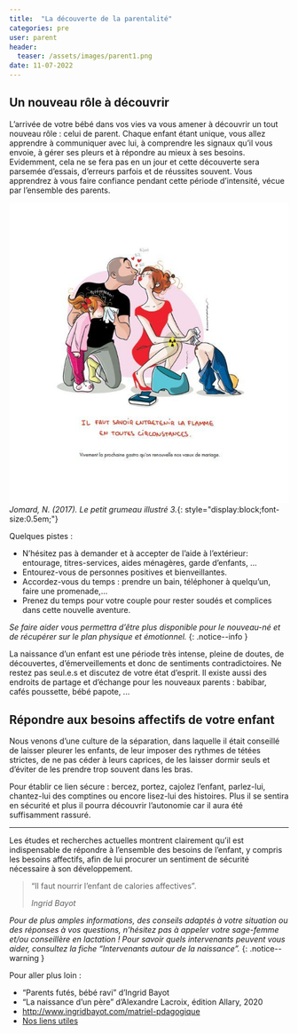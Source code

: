 ```yaml
---
title:  "La découverte de la parentalité"
categories: pre
user: parent
header:
  teaser: /assets/images/parent1.png
date: 11-07-2022
---
```



## Un nouveau rôle à découvrir

L’arrivée de votre bébé dans vos vies va vous amener à découvrir un tout nouveau rôle : celui de parent. Chaque enfant étant unique, vous allez apprendre à communiquer avec lui, à comprendre les signaux qu’il vous envoie, à gérer ses pleurs et à répondre au mieux à ses besoins. Evidemment, cela ne se fera pas en un jour et cette découverte sera parsemée d’essais, d’erreurs parfois et de réussites souvent. Vous apprendrez à vous faire confiance pendant cette période d’intensité, vécue par l’ensemble des parents.
	
![image](/assets/images/parent1.png)
*Jomard, N. (2017). Le petit grumeau illustré 3.*{: style="display:block;font-size:0.5em;"}


Quelques pistes :
- N’hésitez pas à demander et à accepter de l’aide à l’extérieur: entourage, titres-services, aides ménagères, garde d’enfants, … 
- Entourez-vous de personnes positives et bienveillantes. 
- Accordez-vous du temps : prendre un bain, téléphoner à quelqu’un, faire une promenade,... 
- Prenez du temps pour votre couple pour rester soudés et complices dans cette nouvelle aventure. 
	


*Se faire aider vous permettra d’être plus disponible pour le nouveau-né et de récupérer sur le plan physique et émotionnel.*
{: .notice--info }



La naissance d’un enfant est une période très intense, pleine de doutes, de découvertes,
d’émerveillements et donc de sentiments contradictoires. Ne restez pas seul.e.s et discutez de
votre état d’esprit. Il existe aussi des endroits de partage et d’échange pour les nouveaux
parents : babibar, cafés poussette, bébé papote, ...

## Répondre aux besoins affectifs de votre enfant

Nous venons d’une culture de la séparation, dans laquelle il était conseillé de laisser pleurer les
enfants, de leur imposer des rythmes de tétées strictes, de ne pas céder à leurs caprices, de les
laisser dormir seuls et d’éviter de les prendre trop souvent dans les bras.

Pour établir ce lien sécure : bercez, portez, cajolez l’enfant, parlez-lui, chantez-lui des
comptines ou encore lisez-lui des histoires. Plus il se sentira en sécurité et plus il pourra
découvrir l’autonomie car il aura été suffisamment rassuré.

___
Les études et recherches actuelles montrent clairement qu’il est indispensable de répondre à
l’ensemble des besoins de l’enfant, y compris les besoins affectifs, afin de lui procurer un
sentiment de sécurité nécessaire à son développement.

> “Il faut nourrir l’enfant de calories affectives”. 
>
> <cite>Ingrid Bayot</cite>

*Pour de plus amples informations, des conseils adaptés à votre situation ou des
réponses à vos questions, n’hésitez pas à appeler votre sage-femme et/ou
conseillère en lactation ! Pour savoir quels intervenants peuvent vous aider,
consultez la fiche “Intervenants autour de la naissance”.*
{: .notice--warning }

Pour aller plus loin :
- “Parents futés, bébé ravi” d’Ingrid Bayot
- “La naissance d’un père” d’Alexandre Lacroix, édition Allary, 2020
- http://www.ingridbayot.com/matriel-pdagogique
- [Nos liens utiles](/liens)
